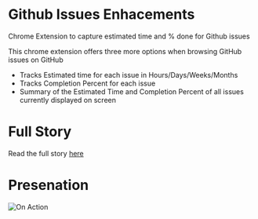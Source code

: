 # Github Issues Enhacements
Chrome Extension to capture estimated time and % done for Github issues

This chrome extension offers three more options when browsing GitHub issues on GitHub
- Tracks Estimated time for each issue in Hours/Days/Weeks/Months
- Tracks Completion Percent for each issue
- Summary of the Estimated Time and Completion Percent of all issues currently displayed on screen

# Full Story
Read the full story [here](https://dev.to/pda_code/github-issues-enhancements-a-chrome-extension-2kkb)

# Presenation
![On Action](https://dev-to-uploads.s3.amazonaws.com/i/lat7l3w0uq02azb06t30.gif)
